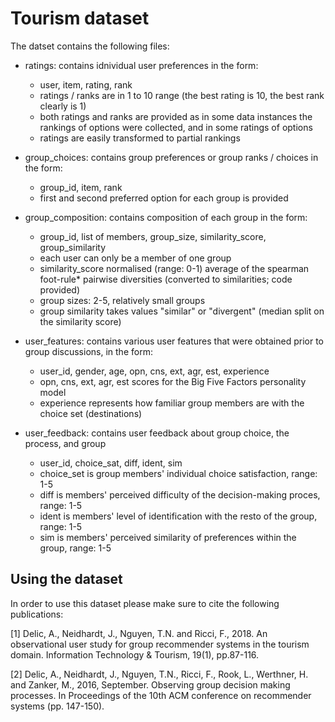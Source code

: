 # Tourism dataset

The datset contains the following files:

- ratings: contains idnividual user preferences in the form:
  - user, item, rating, rank 
  - ratings / ranks are in 1 to 10 range (the best rating is 10, the best rank clearly is 1)
  - both ratings and ranks are provided as in some data instances the rankings of options were collected, and in some ratings of options
  - ratings are easily transformed to partial rankings

- group_choices: contains group preferences or group ranks / choices in the form:
  - group_id, item, rank 
  - first and second preferred option for each group is provided

- group_composition: contains composition of each group in the form: 
  - group_id, list of members, group_size, similarity_score, group_similarity
  - each user can only be a member of one group
  - similarity_score normalised (range: 0-1) average of the spearman foot-rule* pairwise diversities (converted to similarities; code provided) 
  - group sizes: 2-5, relatively small groups
  - group similarity takes values "similar" or "divergent" (median split on the similarity score)

- user_features: contains various user features that were obtained prior to group discussions, in the form:
  - user_id, gender, age, opn, cns, ext, agr, est, experience
  - opn, cns, ext, agr, est scores for the Big Five Factors personality model
  - experience represents how familiar group members are with the choice set (destinations)

- user_feedback: contains user feedback about group choice, the process, and group 
  - user_id, choice_sat, diff, ident, sim
  - choice_set is group members' individual choice satisfaction, range: 1-5
  - diff is members' perceived difficulty of the decision-making proces, range: 1-5
  - ident is members' level of identification with the resto of the group, range: 1-5
  - sim is members' perceived similarity of preferences within the group, range: 1-5

## Using the dataset
In order to use this dataset please make sure to cite the following publications:

[1] Delic, A., Neidhardt, J., Nguyen, T.N. and Ricci, F., 2018. An observational user study for group recommender systems in the tourism domain. Information Technology & Tourism, 19(1), pp.87-116.

[2] Delic, A., Neidhardt, J., Nguyen, T.N., Ricci, F., Rook, L., Werthner, H. and Zanker, M., 2016, September. Observing group decision making processes. In Proceedings of the 10th ACM conference on recommender systems (pp. 147-150).
